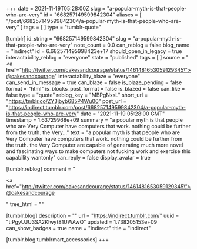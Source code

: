 +++
date = 2021-11-19T05:28:00Z
slug = "a-popular-myth-is-that-people-who-are-very"
id = "668257149599842304"
aliases = [ "/post/668257149599842304/a-popular-myth-is-that-people-who-are-very" ]
tags = [ ]
type = "tumblr-quote"

[tumblr]
id_string = "668257149599842304"
slug = "a-popular-myth-is-that-people-who-are-very"
note_count = 0.0
can_reblog = false
blog_name = "indirect"
id = 6.682571495998423e+17
should_open_in_legacy = true
interactability_reblog = "everyone"
state = "published"
tags = [ ]
source = "<a href=\"http://twitter.com/cakesandcourage/status/1461481653059129345\">@cakesandcourage</a>"
interactability_blaze = "everyone"
can_send_in_message = true
can_blaze = false
is_blaze_pending = false
format = "html"
is_blocks_post_format = false
is_blazed = false
can_like = false
type = "quote"
reblog_key = "MBPgNxsL"
short_url = "https://tmblr.co/ZY3jbyb685P4Wu00"
post_url = "https://indirect.tumblr.com/post/668257149599842304/a-popular-myth-is-that-people-who-are-very"
date = "2021-11-19 05:28:00 GMT"
timestamp = 1.63729968e+09
summary = "a popular myth is that people who are Very Computer have computers that work. nothing could be further from the truth. the Very..."
text = "a popular myth is that people who are Very Computer have computers that work. nothing could be further from the truth. the Very Computer are capable of generating much more novel and fascinating ways to make computers not fucking work and exercise this capability wantonly"
can_reply = false
display_avatar = true

[tumblr.reblog]
comment = "<p><a href=\"http://twitter.com/cakesandcourage/status/1461481653059129345\">@cakesandcourage</a></p>"
tree_html = ""

[tumblr.blog]
description = ""
url = "https://indirect.tumblr.com/"
uuid = "t:PgyUJU3SA2Klwyt81UWAwQ"
updated = 1.738205153e+09
can_show_badges = true
name = "indirect"
title = "indirect"

[tumblr.blog.tumblrmart_accessories]
+++
